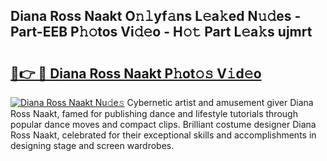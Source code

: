 ## Diana Ross Naakt O𝚗𝚕yf𝚊ns L𝚎a𝚔ed N𝚞𝚍es - Part-EEB P𝚑𝚘tos Vi𝚍𝚎o - H𝚘𝚝 Part L𝚎a𝚔s ujmrt

# <h2><a href="http://kfd1dz.oniu.top/?m=Diana+Ross+Naakt">🔗👉 🔴 Diana Ross Naakt P𝚑ot𝚘𝚜 V𝚒d𝚎o</a></h2>

[![Diana Ross Naakt Nu𝚍e𝚜](https://i.imgur.com/0qMVB7G.gif)](http://kfd1dz.oniu.top/?m=Diana+Ross+Naakt)
Cybernetic artist and amusement giver Diana Ross Naakt, famed for publishing dance and lifestyle tutorials through popular dance moves and compact clips. Brilliant costume designer Diana Ross Naakt, celebrated for their exceptional skills and accomplishments in designing stage and screen wardrobes.  
